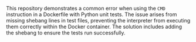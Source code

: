 This repository demonstrates a common error when using the `CMD` instruction in a Dockerfile with Python unit tests.  The issue arises from missing shebang lines in test files, preventing the interpreter from executing them correctly within the Docker container. The solution includes adding the shebang to ensure the tests run successfully.
